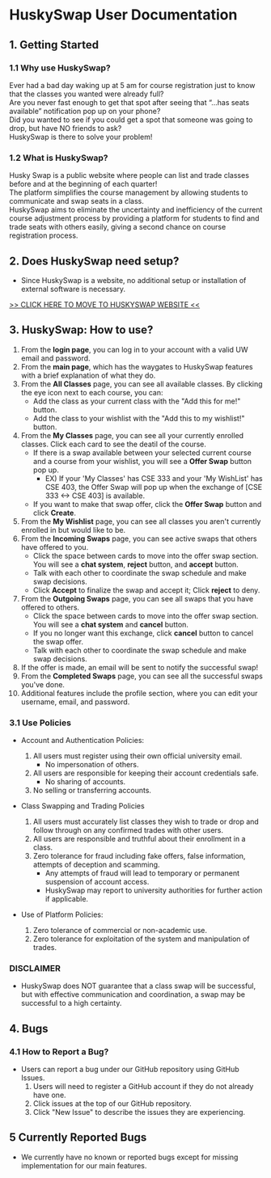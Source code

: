 # HuskySwap User Documentation

## 1. Getting Started
### 1.1 Why use HuskySwap?
Ever had a bad day waking up at 5 am for course registration just to know that the classes you wanted were already full? <br />
Are you never fast enough to get that spot after seeing that “...has seats available” notification pop up on your phone? <br />
Did you wanted to see if you could get a spot that someone was going to drop, but have NO friends to ask? <br />
HuskySwap is there to solve your problem!

### 1.2 What is HuskySwap?
Husky Swap is a public website where people can list and trade classes before and at the beginning of each quarter! <br />
The platform simplifies the course management by allowing students to communicate and swap seats in a class. <br />
HuskySwap aims to eliminate the uncertainty and inefficiency of the current course adjustment process by providing a platform for students to find and trade seats with others easily, giving a second chance on course registration process.


## 2. Does HuskySwap need setup?
- Since HuskySwap is a website, no additional setup or installation of external software is necessary.

[>> CLICK HERE TO MOVE TO HUSKYSWAP WEBSITE <<](https://husky-swap.azurewebsites.net/)


## 3. HuskySwap: How to use?
1. From the **login page**, you can log in to your account with a valid UW email and password.
2. From the **main page**, which has the waygates to HuskySwap features with a brief explanation of what they do.
3. From the **All Classes** page, you can see all available classes. By clicking the eye icon next to each course, you can:
   - Add the class as your current class with the "Add this for me!" button.
   - Add the class to your wishlist with the "Add this to my wishlist!" button. 
4. From the **My Classes** page, you can see all your currently enrolled classes. Click each card to see the deatil of the course.
   - If there is a swap available between your selected current course and a course from your wishlist, you will see a **Offer Swap** button pop up.
       - EX) If your 'My Classes' has CSE 333 and your 'My WishList' has CSE 403, the Offer Swap will pop up when the exchange of [CSE 333 <-> CSE 403] is available.
   - If you want to make that swap offer, click the **Offer Swap** button and click **Create**.
5. From the **My Wishlist** page, you can see all classes you aren't currently enrolled in but would like to be.
6. From the **Incoming Swaps** page, you can see active swaps that others have offered to you.
   - Click the space between cards to move into the offer swap section. You will see a **chat system**, **reject** button, and **accept** button.
   - Talk with each other to coordinate the swap schedule and make swap decisions.
   - Click **Accept** to finalize the swap and accept it; Click **reject** to deny.
8. From the **Outgoing Swaps** page, you can see all swaps that you have offered to others.
   - Click the space between cards to move into the offer swap section. You will see a **chat system** and **cancel** button.
   - If you no longer want this exchange, click **cancel** button to cancel the swap offer.
   - Talk with each other to coordinate the swap schedule and make swap decisions.
9. If the offer is made, an email will be sent to notify the successful swap!
10. From the **Completed Swaps** page, you can see all the successful swaps you've done.
11. Additional features include the profile section, where you can edit your username, email, and password.

### 3.1 Use Policies
- Account and Authentication Policies:
  1. All users must register using their own official university email.
      - No impersonation of others.
  2. All users are responsible for keeping their account credentials safe.
      - No sharing of accounts.
  3. No selling or transferring accounts.

- Class Swapping and Trading Policies
  1. All users must accurately list classes they wish to trade or drop and follow through on any confirmed trades with other users.
  2. All users are responsible and truthful about their enrollment in a class.
  3. Zero tolerance for fraud including fake offers, false information, attempts of deception and scamming.
       - Any attempts of fraud will lead to temporary or permanent suspension of account access.
       - HuskySwap may report to university authorities for further action if applicable.

- Use of Platform Policies:
  1. Zero tolerance of commercial or non-academic use.
  2. Zero tolerance for exploitation of the system and manipulation of trades.

### DISCLAIMER
- HuskySwap does NOT guarantee that a class swap will be successful, but with effective communication and coordination, a swap may be successful to a high certainty.


## 4. Bugs
### 4.1 How to Report a Bug?
- Users can report a bug under our GitHub repository using GitHub Issues. 
  1. Users will need to register a GitHub account if they do not already have one.
  2. Click issues at the top of our GitHub repository.
  3. Click "New Issue" to describe the issues they are experiencing. 
## 5 Currently Reported Bugs
- We currently have no known or reported bugs except for missing implementation for our main features.
